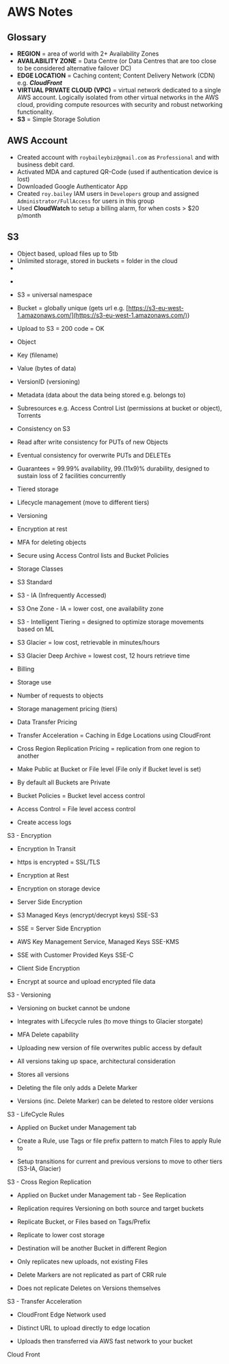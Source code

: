 # AWS Notes

## Glossary

* **REGION** = area of world with 2+ Availability Zones
* **AVAILABILITY ZONE** = Data Centre (or Data Centres that are too close to be considered alternative failover DC)
* **EDGE LOCATION** = Caching content; Content Delivery Network (CDN) e.g. ***CloudFront***
* **VIRTUAL PRIVATE CLOUD (VPC)** = virtual network dedicated to a single AWS account. Logically isolated from other virtual networks in the AWS cloud, providing compute resources with security and robust networking functionality.
* **S3** = Simple Storage Solution

## AWS Account

* Created account with `roybaileybiz@gmail.com` as `Professional` and with business debit card.
* Activated MDA and captured QR-Code (used if authentication device is lost)
* Downloaded Google Authenticator App
* Created `roy.bailey` IAM users in `Developers` group and assigned `Administrator/FullAccess` for users in this group
* Used **CloudWatch** to setup a billing alarm, for when costs > $20 p/month

## S3

* Object based, upload files up to 5tb
* Unlimited storage, stored in buckets = folder in the cloud
* 
    
-   
    
-   S3 = universal namespace
    
-   Bucket = globally unique (gets url e.g. [https://s3-eu-west-1.amazonaws.com/](https://s3-eu-west-1.amazonaws.com/)<bucketname>)
    
-   Upload to S3 = 200 code = OK
    
-   Object
    

-   Key (filename)
    
-   Value (bytes of data)
    
-   VersionID (versioning)
    
-   Metadata (data about the data being stored e.g. belongs to)
    
-   Subresources e.g. Access Control List (permissions at bucket or object), Torrents
    

-   Consistency on S3
    

-   Read after write consistency for PUTs of new Objects
    
-   Eventual consistency for overwrite PUTs and DELETEs
    

-   Guarantees = 99.99% availability, 99.(11x9)% durability, designed to sustain loss of 2 facilities concurrently
    
-   Tiered storage
    
-   Lifecycle management (move to different tiers)
    
-   Versioning
    
-   Encryption at rest
    
-   MFA for deleting objects
    
-   Secure using Access Control lists and Bucket Policies
    
-   Storage Classes
    

-   S3 Standard
    
-   S3 - IA (Infrequently Accessed)
    
-   S3 One Zone - IA = lower cost, one availability zone
    
-   S3 - Intelligent Tiering = designed to optimize storage movements based on ML
    
-   S3 Glacier = low cost, retrievable in minutes/hours
    
-   S3 Glacier Deep Archive = lowest cost, 12 hours retrieve time
    

-   Billing
    

-   Storage use
    
-   Number of requests to objects
    
-   Storage management pricing (tiers)
    
-   Data Transfer Pricing
    
-   Transfer Acceleration = Caching in Edge Locations using CloudFront
    
-   Cross Region Replication Pricing = replication from one region to another
    

-   Make Public at Bucket or File level (File only if Bucket level is set)
    
-   By default all Buckets are Private
    

-   Bucket Policies = Bucket level access control
    
-   Access Control = File level access control
    

-   Create access logs
    

S3 - Encryption

  

-   Encryption In Transit
    

-   https is encrypted = SSL/TLS
    

-   Encryption at Rest
    

-   Encryption on storage device
    

-   Server Side Encryption
    

-   S3 Managed Keys (encrypt/decrypt keys) SSE-S3
    

-   SSE = Server Side Encryption
    

-   AWS Key Management Service, Managed Keys SSE-KMS
    
-   SSE with Customer Provided Keys SSE-C
    

-   Client Side Encryption
    

-   Encrypt at source and upload encrypted file data
    

  

S3 - Versioning

-   Versioning on bucket cannot be undone
    
-   Integrates with Lifecycle rules (to move things to Glacier storgate)
    
-   MFA Delete capability
    
-   Uploading new version of file overwrites public access by default
    
-   All versions taking up space, architectural consideration
    
-   Stores all versions
    
-   Deleting the file only adds a Delete Marker
    
-   Versions (inc. Delete Marker) can be deleted to restore older versions
    

  

S3 - LifeCycle Rules

-   Applied on Bucket under Management tab
    
-   Create a Rule, use Tags or file prefix pattern to match Files to apply Rule to
    
-   Setup transitions for current and previous versions to move to other tiers (S3-IA, Glacier)
    

  

S3 - Cross Region Replication

-   Applied on Bucket under Management tab - See Replication
    
-   Replication requires Versioning on both source and target buckets
    
-   Replicate Bucket, or Files based on Tags/Prefix
    
-   Replicate to lower cost storage
    
-   Destination will be another Bucket in different Region
    
-   Only replicates new uploads, not existing Files
    
-   Delete Markers are not replicated as part of CRR rule
    
-   Does not replicate Deletes on Versions themselves
    

  

S3 - Transfer Acceleration

-   CloudFront Edge Network used
    
-   Distinct URL to upload directly to edge location
    
-   Uploads then transferred via AWS fast network to your bucket
    

Cloud Front
<!--stackedit_data:
eyJoaXN0b3J5IjpbMTc3OTkyNDg1MCwxNzA1OTE0MzIzLC00OD
kyNTE1MDQsLTE3NzM0OTQ0MzJdfQ==
-->